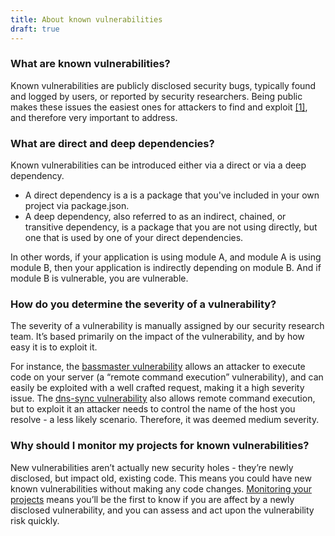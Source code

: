```yaml
---
title: About known vulnerabilities
draft: true
---
```


<h3 class="h4">What are known vulnerabilities?</h3>

<p>Known vulnerabilities are publicly disclosed security bugs, typically found and logged by users, or reported by security researchers. Being public makes these issues the easiest ones for attackers to find and exploit <a href="http://www.theregister.co.uk/2015/02/23/hp_hack_vulnerable_threat_study/">[1]</a>, and therefore very important to address.</p>

<h3 class="h4">What are direct and deep dependencies?</h3>
<p>Known vulnerabilities can be introduced either via a direct or via a deep dependency.</p>
<ul>
	<li>A direct dependency is a is a package that you've included in your own project via package.json.</li>
	<li>A deep dependency, also referred to as an indirect, chained, or transitive dependency, is a package that you are not using directly, but one that is used by one of your direct dependencies.</li>
</ul>
<p>In other words, if your application is using module A, and module A is using module B, then your application is indirectly depending on module B. And if module B is vulnerable, you are vulnerable.</p>

<h3 class="h4">How do you determine the severity of a vulnerability?</h3>
<p>The severity of a vulnerability is manually assigned by our security research team. It’s based primarily on the impact of the vulnerability, and by how easy it is to exploit it.</p> 
</p>For instance, the <a href="https://snyk.io/vuln/npm:bassmaster:20140927">bassmaster vulnerability</a> allows an attacker to execute code on your server (a “remote command execution” vulnerability), and can easily be exploited with a well crafted request, making it a high severity issue. The <a href="https://snyk.io/vuln/npm:dns-sync:20141111">dns-sync vulnerability</a> also allows remote command execution, but to exploit it an attacker needs to control the name of the host you resolve - a less likely scenario. Therefore, it was deemed medium severity.</p>

<h3 class="h4">Why should I monitor my projects for known vulnerabilities? </h3>
<p>New vulnerabilities aren’t actually new security holes - they’re newly disclosed, but impact old, existing code. This means you could have new known vulnerabilities without making any code changes. <a href="https://snyk.io/docs/using-snyk/#monitor">Monitoring your projects</a> means you’ll be the first to know if you are affect by a newly disclosed vulnerability, and you can assess and act upon the vulnerability risk quickly.</p>


